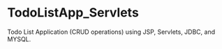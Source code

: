 # TodoListApp_Servlets
Todo List Application (CRUD operations) using JSP, Servlets, JDBC, and MYSQL.

